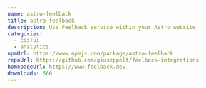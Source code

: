 ```yaml
---
name: astro-feelback
title: astro-feelback
description: Use Feelback service within your Astro website
categories:
  - css+ui
  - analytics
npmUrl: https://www.npmjs.com/package/astro-feelback
repoUrl: https://github.com/giuseppelt/feelback-integrations
homepageUrl: https://www.feelback.dev
downloads: 566
---
```

